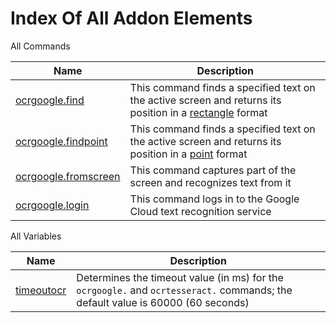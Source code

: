 # Index Of All Addon Elements


 All Commands

| Name | Description |
| ---- | ----------- |
| [ocrgoogle.find](https://github.com/G1ANT-Robot/G1ANT.Addon/blob/master/G1ANT.Addon.Ocr.Google/Commands/OcrGoogleFindCommand.md) | This command finds a specified text on the active screen and returns its position in a [rectangle](G1ANT.Robot/G1ANT.Language/G1ANT.Language/Structures/RectangleStructure.md) format |
| [ocrgoogle.findpoint](https://github.com/G1ANT-Robot/G1ANT.Addon/blob/master/G1ANT.Addon.Ocr.Google/Commands/OcrGoogleFindPointCommand.md) | This command finds a specified text on the active screen and returns its position in a [point](G1ANT.Robot/G1ANT.Language/G1ANT.Language/Structures/PointStructure.md) format |
| [ocrgoogle.fromscreen](https://github.com/G1ANT-Robot/G1ANT.Addon/blob/master/G1ANT.Addon.Ocr.Google/Commands/OcrGoogleFromScreenCommand.md) | This command captures part of the screen and recognizes text from it |
| [ocrgoogle.login](https://github.com/G1ANT-Robot/G1ANT.Addon/blob/master/G1ANT.Addon.Ocr.Google/Commands/OcrGoogleLoginCommand.md) | This command logs in to the Google Cloud text recognition service |

 All Variables

| Name | Description |
| ---- | ----------- |
| [timeoutocr](https://github.com/G1ANT-Robot/G1ANT.Addon/blob/master/G1ANT.Addon.Ocr.Google/Variables/TimeoutOcrVariable.md) | Determines the timeout value (in ms) for the `ocrgoogle.` and `ocrtesseract.` commands; the default value is 60000 (60 seconds) |

